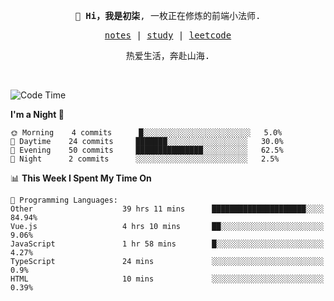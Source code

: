 <p align="center">
  <samp>
    <span><strong>👋 Hi，我是初柒</strong>,</span>
    <span>一枚正在修炼的前端小法师.</span>
  </samp>
</p>

<p align="center">
  <samp>
    <a href="https://www.wolai.com/dec-seven/wyPFvMTwAcD9muc6RMfThB">notes</a> |
    <a href="https://github.com/dec-seven/fe-study">study</a> |
    <a href="https://leetcode.cn/u/dec-seven/">leetcode</a>
  </samp>
</p>
<p align="center">
  <samp>
    <span>热爱生活，奔赴山海.</span>
  </samp>
</p>
<br>

<!--START_SECTION:waka-->
![Code Time](http://img.shields.io/badge/Code%20Time-245%20hrs%2054%20mins-blue)

**I'm a Night 🦉** 

```text
🌞 Morning    4 commits      █░░░░░░░░░░░░░░░░░░░░░░░░   5.0% 
🌆 Daytime    24 commits     ███████░░░░░░░░░░░░░░░░░░   30.0% 
🌃 Evening    50 commits     ███████████████░░░░░░░░░░   62.5% 
🌙 Night      2 commits      ░░░░░░░░░░░░░░░░░░░░░░░░░   2.5%

```


📊 **This Week I Spent My Time On** 

```text
💬 Programming Languages: 
Other                    39 hrs 11 mins      █████████████████████░░░░   84.94% 
Vue.js                   4 hrs 10 mins       ██░░░░░░░░░░░░░░░░░░░░░░░   9.06% 
JavaScript               1 hr 58 mins        █░░░░░░░░░░░░░░░░░░░░░░░░   4.27% 
TypeScript               24 mins             ░░░░░░░░░░░░░░░░░░░░░░░░░   0.9% 
HTML                     10 mins             ░░░░░░░░░░░░░░░░░░░░░░░░░   0.39%

```


<!--END_SECTION:waka-->

